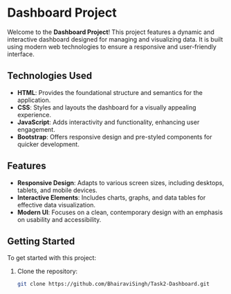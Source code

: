 # Dashboard Project

Welcome to the **Dashboard Project**! This project features a dynamic and interactive dashboard designed for managing and visualizing data. It is built using modern web technologies to ensure a responsive and user-friendly interface.

## Technologies Used

- **HTML**: Provides the foundational structure and semantics for the application.
- **CSS**: Styles and layouts the dashboard for a visually appealing experience.
- **JavaScript**: Adds interactivity and functionality, enhancing user engagement.
- **Bootstrap**: Offers responsive design and pre-styled components for quicker development.

## Features

- **Responsive Design**: Adapts to various screen sizes, including desktops, tablets, and mobile devices.
- **Interactive Elements**: Includes charts, graphs, and data tables for effective data visualization.
- **Modern UI**: Focuses on a clean, contemporary design with an emphasis on usability and accessibility.

## Getting Started

To get started with this project:

1. Clone the repository:
   ```bash
   git clone https://github.com/BhairaviSingh/Task2-Dashboard.git
